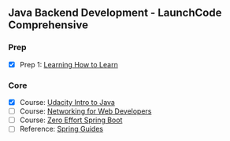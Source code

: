 ## Java Backend Development - LaunchCode Comprehensive

### Prep
- [X] Prep 1: [Learning How to Learn](https://www.coursera.org/learn/learning-how-to-learn/home/welcome)

### Core
- [X] Course: [Udacity Intro to Java](https://www.udacity.com/course/java-programming-basics--ud282)
- [ ] Course: [Networking for Web Developers](https://www.udacity.com/course/networking-for-web-developers--ud256)
- [ ] Course: [Zero Effort Spring Boot](https://www.youtube.com/watch?v=cTPAKMIm_pM&list=PLgGXSWYM2FpOa_FTla-x5Wd10dpmgrRC4)
- [ ] Reference: [Spring Guides](https://spring.io/guides)
